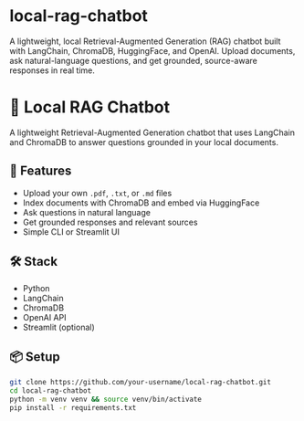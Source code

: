 # local-rag-chatbot
A lightweight, local Retrieval-Augmented Generation (RAG) chatbot built with LangChain, ChromaDB, HuggingFace, and OpenAI. Upload documents, ask natural-language questions, and get grounded, source-aware responses in real time.

# 🧠 Local RAG Chatbot

A lightweight Retrieval-Augmented Generation chatbot that uses LangChain and ChromaDB to answer questions grounded in your local documents.

## 🚀 Features
- Upload your own `.pdf`, `.txt`, or `.md` files
- Index documents with ChromaDB and embed via HuggingFace
- Ask questions in natural language
- Get grounded responses and relevant sources
- Simple CLI or Streamlit UI

## 🛠️ Stack
- Python
- LangChain
- ChromaDB
- OpenAI API
- Streamlit (optional)

## 📦 Setup

```bash
git clone https://github.com/your-username/local-rag-chatbot.git
cd local-rag-chatbot
python -m venv venv && source venv/bin/activate
pip install -r requirements.txt
